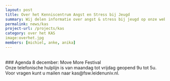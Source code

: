 ```yaml
---
layout: post
title: Over het Kenniscentrum Angst en Stress bij Jeugd
summary: Wij delen informatie over angst & stress bij jeugd op onze website en door middel van presentaties en workshops voor scholen en trainingen voor leerlingen.
permalink: news/kas
project-url: /projects/kas
category: over het KAS
image:overhet.jpg
members: [michiel, anke, anika]
---
```



<br>
### Agenda
8 december: Move More Festival 
<br>
Onze telefonische hulplijn is van maandag tot vrijdag geopend 9u tot 5u.
<br>
Voor vragen kunt u mailen naar kas@fsw.leidenuniv.nl.




